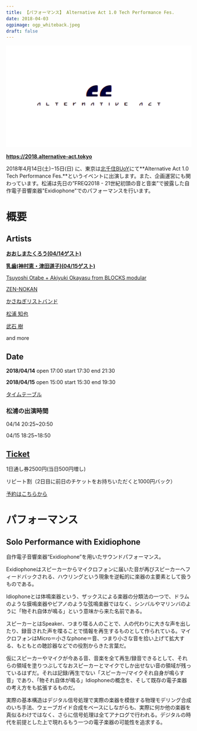 ```yaml
---
title: 【パフォーマンス】 Alternative Act 1.0 Tech Performance Fes.
date: 2018-04-03
ogpimage: ogp_whiteback.jpeg
draft: false
---
```




![](whiteback.jpeg)

**<https://2018.alternative-act.tokyo>**

2018年4月14日(土)−15日(日) に、東京は[北千住BUoY](https://buoy.or.jp/)にて**Alternative Act 1.0 Tech Performance Fes.**というイベントに出演します。また、企画運営にも関わっています。松浦は先日の”FREQ2018 - 21世紀初頭の音と音楽”で披露した自作電子音響楽器"Exidiophone"でのパフォーマンスを行います。

<!--more-->

# 概要

## Artists

**[おおしまたくろう(04/14ゲスト)](https://2018.alternative-act.tokyo/artists/ooshimatakurou/)**

[**乳歯(神村恵・津田道子)(04/15ゲスト)**](https://2018.alternative-act.tokyo/artists/babytooth/)

[Tsuyoshi Otabe + Akiyuki Okayasu from BLOCKS modular](https://2018.alternative-act.tokyo/artists/okayasuotabe/)

[ZEN-NOKAN](https://2018.alternative-act.tokyo/artists/okatomomi/)

[かさねぎリストバンド](https://2018.alternative-act.tokyo/artists/kasanegi/)

[松浦 知也](https://2018.alternative-act.tokyo/artists/matsuuratomoya/)

[武石 樹](https://2018.alternative-act.tokyo/artists/takeishi/)

and more



## Date

**2018/04/14** open 17:00 start 17:30 end 21:30

**2018/04/15** open 15:00 start 15:30 end 19:30

[タイムテーブル](https://2018.alternative-act.tokyo/timetable)

### 松浦の出演時間

04/14 20:25~20:50

04/15 18:25~18:50

## [Ticket](https://2018.alternative-act.tokyo/ticket)

1日通し券2500円(当日500円増し)

リピート割（2日目に前日のチケットをお持ちいただくと1000円バック）

[予約はこちらから](https://2018.alternative-act.tokyo/ticket)

# パフォーマンス

## Solo Performance with Exidiophone

自作電子音響楽器“Exidiophone”を用いたサウンドパフォーマンス。

Exidiophoneはスピーカーからマイクロフォンに届いた音が再びスピーカーへフィードバックされる、ハウリングという現象を逆転的に楽器の主要素として扱うものである。

Idiophoneとは体鳴楽器という、ザックスによる楽器の分類法の一つで、ドラムのような膜鳴楽器やピアノのような弦鳴楽器ではなく、シンバルやマリンバのように「物それ自体が鳴る」という意味から来た名前である。

スピーカーとはSpeaker、つまり喋る人のことで、人の代わりに大きな声を出したり、録音された声を喋ることで情報を再生するものとして作られている。マイクロフォンはMicro＝小さなphone＝音、つまり小さな音を拾い上げて拡大する、もともとの聴診器などでの役割からきた言葉だ。

仮にスピーカーやマイクが今ある音、音楽を全て再生/録音できるとして、それらの領域を塗りつぶしてなおスピーカーとマイクでしか出せない音の領域が残っているはずだ。それは記録/再生でない「スピーカー/マイクそれ自身が鳴らす音」であり、「物それ自体が鳴る」Idiophoneの概念を、そして既存の電子楽器の考え方をも拡張するものだ。

実際の基本構造はデジタル信号処理で実際の楽器を模倣する物理モデリング合成のいち手法、ウェーブガイド合成をベースにしながらも、実際に何か他の楽器を真似るわけではなく、さらに信号処理は全てアナログで行われる。デジタルの時代を前提とした上で現れるもう一つの電子楽器の可能性を追求する。

